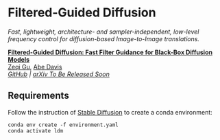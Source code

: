 # Filtered-Guided Diffusion
*Fast, lightweight, architecture- and sampler-independent, low-level frequency control for diffusion-based Image-to-Image translations.*

[**Filtered-Guided Diffusion: Fast Filter Guidance for Black-Box Diffusion Models**](https://github.com/jaclyngu)<br/>
[Zeqi Gu](https://github.com/jaclyngu),
[Abe Davis](http://abedavis.com/)<br/>
_[GitHub](https://github.com/jaclyngu/FilteredGuidedDiffusion) | [arXiv To Be Released Soon](https://github.com/jaclyngu)_

## Requirements
Follow the instruction of [Stable Diffusion](https://github.com/CompVis/stable-diffusion/tree/main) to create a conda environment:

```
conda env create -f environment.yaml
conda activate ldm
```
